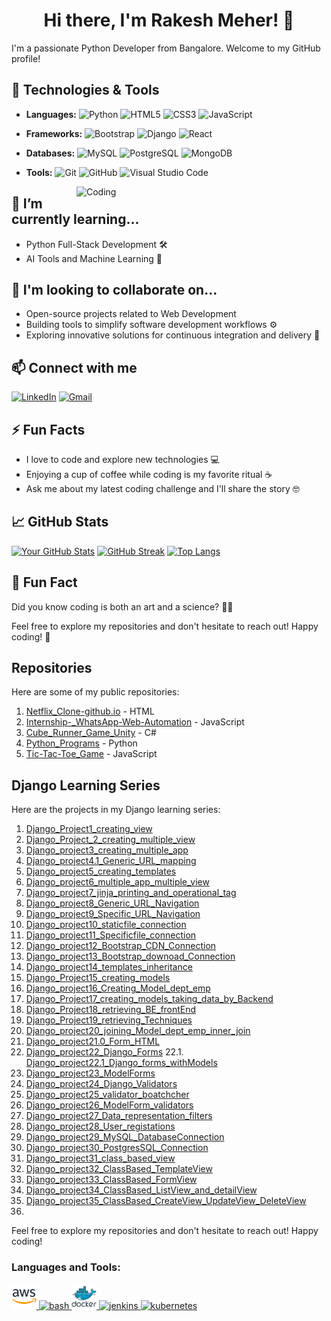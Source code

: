 <!--
**Rakesh Meher/Rakesh Meher** is a ✨ _special_ ✨ repository because its `README.md` (this file) appears on your GitHub profile.
-->

<!-- Your Name and Introduction --> 
<h1 align="center">Hi there, I'm Rakesh Meher! 👋</h1>

I'm a passionate Python Developer from Bangalore. Welcome to my GitHub profile!

<!-- Your Skills and Technologies -->
## 🔧 Technologies & Tools
- **Languages:**
  ![Python](https://img.shields.io/badge/python-3670A0?style=for-the-badge&logo=python&logoColor=ffdd54)
  ![HTML5](https://img.shields.io/badge/html5-%23E34F26.svg?style=for-the-badge&logo=html5&logoColor=white)
  ![CSS3](https://img.shields.io/badge/css3-%231572B6.svg?style=for-the-badge&logo=css3&logoColor=white)
  ![JavaScript](https://img.shields.io/badge/javascript-%23323330.svg?style=for-the-badge&logo=javascript&logoColor=%23F7DF1E)


- **Frameworks:**
  ![Bootstrap](https://img.shields.io/badge/bootstrap-%23563D7C.svg?style=for-the-badge&logo=bootstrap&logoColor=white)
  ![Django](https://img.shields.io/badge/django-%23092E20.svg?style=for-the-badge&logo=django&logoColor=white)
  ![React](https://img.shields.io/badge/react-%2320232a.svg?style=for-the-badge&logo=react&logoColor=%2361DAFB)

- **Databases:**
  ![MySQL](https://img.shields.io/badge/mysql-%2300f.svg?style=for-the-badge&logo=mysql&logoColor=white)
  ![PostgreSQL](https://img.shields.io/badge/postgresql-%23336791.svg?style=for-the-badge&logo=postgresql&logoColor=white)
  ![MongoDB](https://img.shields.io/badge/MongoDB-%234ea94b.svg?style=for-the-badge&logo=mongodb&logoColor=white)

- **Tools:**
  ![Git](https://img.shields.io/badge/git-%23F05033.svg?style=for-the-badge&logo=git&logoColor=white)
  ![GitHub](https://img.shields.io/badge/github-%23121011.svg?style=for-the-badge&logo=github&logoColor=white)
  ![Visual Studio Code](https://img.shields.io/badge/Visual%20Studio%20Code-0078d7.svg?style=for-the-badge&logo=visual-studio-code&logoColor=white)

  
  <img align="right" alt="Coding" width="400" src="https://media.tenor.com/NOYF3f82b_gAAAAC/programmer.gif">

<!-- What You're Currently Learning -->
## 🌱 I’m currently learning...
- Python Full-Stack Development 🛠️
- AI Tools and Machine Learning 🤖

## 👥 I'm looking to collaborate on...
- Open-source projects related to Web Development 
- Building tools to simplify software development workflows ⚙️
- Exploring innovative solutions for continuous integration and delivery 🚚

<!-- Connect with Me -->
## 📫 Connect with me
[![LinkedIn](https://img.shields.io/badge/LinkedIn-rakesh953-blue)](https://www.linkedin.com/in/rakesh953/)
[![Gmail](https://img.shields.io/badge/Email-ContactMe-red)](mailto:rakeshmeher953@gmail.com)

<!-- Fun Facts or Hobbies -->
## ⚡ Fun Facts
- I love to code and explore new technologies 💻
- Enjoying a cup of coffee while coding is my favorite ritual ☕
- Ask me about my latest coding challenge and I'll share the story 🤓

<!-- GitHub Stats -->
## 📈 GitHub Stats
[![Your GitHub Stats](https://github-readme-stats.vercel.app/api?username=Rakesh953&show_icons=true&theme=radical)](https://github.com/Rakesh953)
[![GitHub Streak](https://github-readme-streak-stats.herokuapp.com?user=Rakesh953&theme=dark&date_format=M%20j%5B%2C%20Y%5D)](https://git.io/streak-stats)
[![Top Langs](https://github-readme-stats.vercel.app/api/top-langs/?username=Rakesh953&layout=compact&theme=radical)](https://github.com/Rakesh953)

<!-- Additional Information or Call to Action -->
## 🌟 Fun Fact
Did you know coding is both an art and a science? 🎨🧪

Feel free to explore my repositories and don't hesitate to reach out! Happy coding! 🚀

## Repositories

Here are some of my public repositories:

1. [Netflix_Clone-github.io](https://github.com/Rakesh953/Netflix_Clone-github.io) - HTML
2. [Internship-_WhatsApp-Web-Automation](https://github.com/Rakesh953/Internship-_WhatsApp-Web-Automation) - JavaScript
3. [Cube_Runner_Game_Unity](https://github.com/Rakesh953/Cube_Runner_Game_Unity) - C#
4. [Python_Programs](https://github.com/Rakesh953/Python_Programs) - Python
5. [Tic-Tac-Toe_Game](https://github.com/Rakesh953/Tic-Tac-Toe_Game) - JavaScript

## Django Learning Series

Here are the projects in my Django learning series:

1. [Django_Project1_creating_view](https://github.com/Rakesh953/Django_Project1_creating_view)
2. [Django_Project_2_creating_multiple_view](https://github.com/Rakesh953/Django_Project_2_creating_multiple_view)
3. [Django_project3_creating_multiple_app](https://github.com/Rakesh953/Django_project3_creating_multiple_app)
4. [Django_project4.1_Generic_URL_mapping](https://github.com/Rakesh953/Django_project4.1_Generic_URL_mapping)
5. [Django_project5_creating_templates](https://github.com/Rakesh953/Django_project5_creating_templates)
6. [Django_project6_multiple_app_multiple_view](https://github.com/Rakesh953/Django_project6_multiple_app_multiple_view)
7. [Django_project7_jinja_printing_and_operational_tag](https://github.com/Rakesh953/Django_project7_jinja_printing_and_operational_tag)
8. [Django_project8_Generic_URL_Navigation](https://github.com/Rakesh953/Django_project8_Generic_URL_Navigation)
9. [Django_project9_Specific_URL_Navigation](https://github.com/Rakesh953/Django_project9_Specific_URL_Navigation)
10. [Django_project10_staticfile_connection](https://github.com/Rakesh953/Django_project10_staticfile_connection)
11. [Django_project11_Specificfile_connection](https://github.com/Rakesh953/Django_project11_Specificfile_connection)
12. [Django_project12_Bootstrap_CDN_Connection](https://github.com/Rakesh953/Django_project12_Bootstrap_CDN_Connection)
13. [Django_project13_Bootstrap_downoad_Connection](https://github.com/Rakesh953/Django_project13_Bootstrap_downoad_Connection)
14. [Django_project14_templates_inheritance](https://github.com/Rakesh953/Django_project14_templates_inheritance)
15. [Django_Project15_creating_models](https://github.com/Rakesh953/Django_Project15_creating_models)
16. [Django_project16_Creating_Model_dept_emp](https://github.com/Rakesh953/Django_project16_Creating_Model_dept_emp)
17. [Django_Project17_creating_models_taking_data_by_Backend](https://github.com/Rakesh953/Django_Project17_creating_models_taking_data_by_Backend)
18. [Django_Project18_retrieving_BE_frontEnd](https://github.com/Rakesh953/Django_Project18_retrieving_BE_frontEnd)
19. [Django_Project19_retrieving_Techniques](https://github.com/Rakesh953/Django_Project19_retrieving_Techniques)
20. [Django_project20_joining_Model_dept_emp_inner_join](https://github.com/Rakesh953/Django_project20_joining_Model_dept_emp_inner_join)
21. [Django_project21.0_Form_HTML](https://github.com/Rakesh953/Django_project21.0_Form_HTML)
22. [Django_project22_Django_Forms](https://github.com/Rakesh953/Django_project22_Django_Forms)
22.1. [Django_project22.1_Django_forms_withModels](https://github.com/Rakesh953/Django_project22.1_Django_forms_withModels)
23. [Django_project23_ModelForms](https://github.com/Rakesh953/Django_project23_ModelForms)
24. [Django_project24_Django_Validators](https://github.com/Rakesh953/Django_project24_Django_Validators)
25. [Django_project25_validator_boatchcher](https://github.com/Rakesh953/Django_project25_validator_boatchcher)
26. [Django_project26_ModelForm_validators](https://github.com/Rakesh953/Django_project26_ModelForm_validators)
27. [Django_project27_Data_representation_filters](https://github.com/Rakesh953/Django_project27_Data_representation_filters)
28. [Django_project28_User_registations](https://github.com/Rakesh953/Django_project28_User_registations)
29. [Django_project29_MySQL_DatabaseConnection](https://github.com/Rakesh953/Django_project29_MySQL_DatabaseConnection)
30. [Django_project30_PostgresSQL_Connection](https://github.com/Rakesh953/Django_project30_PostgresSQL_Connection)
31. [Django_project31_class_based_view](https://github.com/Rakesh953/Django_project31_class_based_view)
32. [Django_project32_ClassBased_TemplateView](https://github.com/Rakesh953/Django_project32_ClassBased_TemplateView)
33. [Django_project33_ClassBased_FormView](https://github.com/Rakesh953/Django_project33_ClassBased_FormView)
34. [Django_project34_ClassBased_ListView_and_detailView](https://github.com/Rakesh953/Django_project34_ClassBased_ListView_and_detailView)
35. [Django_project35_ClassBased_CreateView_UpdateView_DeleteView](https://github.com/Rakesh953/Django_project35_ClassBased_CreateView_UpdateView_DeleteView)
36. []()

Feel free to explore my repositories and don't hesitate to reach out! Happy coding!






























<h3 align="left">Languages and Tools:</h3>
<p align="left"> <a href="https://aws.amazon.com" target="_blank" rel="noreferrer"> <img src="https://raw.githubusercontent.com/devicons/devicon/master/icons/amazonwebservices/amazonwebservices-original-wordmark.svg" alt="aws" width="40" height="40"/> </a> <a href="https://www.gnu.org/software/bash/" target="_blank" rel="noreferrer"> <img src="https://www.vectorlogo.zone/logos/gnu_bash/gnu_bash-icon.svg" alt="bash" width="40" height="40"/> </a> <a href="https://www.docker.com/" target="_blank" rel="noreferrer"> <img src="https://raw.githubusercontent.com/devicons/devicon/master/icons/docker/docker-original-wordmark.svg" alt="docker" width="40" height="40"/> </a> <a href="https://www.jenkins.io" target="_blank" rel="noreferrer"> <img src="https://www.vectorlogo.zone/logos/jenkins/jenkins-icon.svg" alt="jenkins" width="40" height="40"/> </a> <a href="https://kubernetes.io" target="_blank" rel="noreferrer"> <img src="https://www.vectorlogo.zone/logos/kubernetes/kubernetes-icon.svg" alt="kubernetes" width="40" height="40"/> </a> </p>
